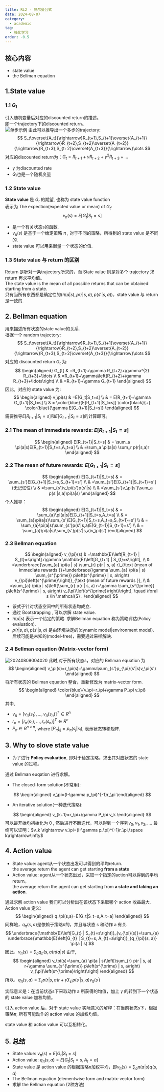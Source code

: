 ```yaml
---
title: RL2 - 贝尔曼公式
date: 2024-08-07
category:
  - academic
tag:
  - 强化学习
order: -0.5
---
```


## 核心内容

- state value
- the Bellman equation

## 1.State value

### 1.1 $G_t$

引入随机变量后对应的discounted return的描述。  
即一个trajectory下的discounted return。  
![单步示例](http://myimg.ekkosonya.cn/20240807112633.png)
由此可以推导出一个多步的trajectory:  
$$
S_t\overset{A_t}{\rightarrow}R_{t+1},S_{t+1}\overset{A_{t+1}}{\rightarrow}R_{t+2},S_{t+2}\overset{A_{t+2}}{\rightarrow}R_{t+3},S_{t+2}\overset{A_{t+3}}{\rightarrow}\dots
$$
对应的discounted return为：$G_t=R_{t+1}+\gamma R_{t+2}+\gamma^2 R_{t+3}+\dots$

- $\gamma$ 为discounted rate
- $G_t$也是一个随机变量

### 1.2 State value

**State value** 是 $G_t$ 的期望, 也称为 state value function  
表示为 The expection(expected value or mean) of $G_t$:  
$$
v_\pi(s) = E[G_t|S_t=s]
$$

- 是一个有关状态s的函数.
- $v_\pi(s)$ 是基于一个给定策略 $\pi$ , 对于不同的策略，所得到的 state value 是不同的.
- state value 可以用来衡量一个状态的价值.

### 1.3 State value 与 return 的区别

Return 是针对一条trajectory所求的，而 State value 则是对多个 trajectory 求 return 再求平均值。  
The state value is the mean of all possible returns that can be obtained starting from a state.  
只有当所有东西都是确定性的($\pi(a|s),p(r|s,a),p(s'|s,a)$)，state value 与 return 是一致的.

## 2. Bellman equation

用来描述所有状态的state value的关系.  
根据一个 random trajectory:  
$$
S_t\overset{A_t}{\rightarrow}R_{t+1},S_{t+1}\overset{A_{t+1}}{\rightarrow}R_{t+2},S_{t+2}\overset{A_{t+2}}{\rightarrow}R_{t+3},S_{t+2}\overset{A_{t+3}}{\rightarrow}\dots
$$
对应的 discounted return $G_t$ 为:
$$
\begin{aligned}
G_{t} & =R_{t+1}+\gamma R_{t+2}+\gamma^{2} R_{t+3}+\ldots \\
& =R_{t+1}+\gamma\left(R_{t+2}+\gamma R_{t+3}+\ldots\right) \\
& =R_{t+1}+\gamma G_{t+1}
\end{aligned}
$$
因此，对应的 state value 为:  
$$
\begin{aligned}
v_\pi(s) & =E[G_t|S_t=s] \\
& = E[R_{t+1}+\gamma G_{t+1}|S_t=s] \\
& = \color{blue}{E[R_{t+1}|S_t=s]} \color{black}{+} \color{blue}{\gamma E[G_{t+1}|S_t=s]}
\end{aligned}
$$
需要推导$E[R_{t+1}|S_t=s]$和$E[G_{t+1}|S_t=s]$的计算即可。

### 2.1 The mean of immediate rewards: $E[R_{t+1}|S_t=s]$

$$
\begin{aligned}
  E[R_{t+1}|S_t=s] & = \sum_a \pi(a|s)E[R_{t+1}|S_t=s,A_t=a] \\
  & =\sum_a \pi(a|s) \sum_r p(r|s,a)r
\end{aligned}
$$

### 2.2 The mean of future rewards: $E[G_{t+1}|S_t=s]$

$$
\begin{aligned}
  E[G_{t+1}|S_t=s] & = \sum_{s'}E[G_{t+1}|S_t=s,S_{t+1}=s'] \\
  & =\sum_{s'}E[G_{t+1}|S_{t+1}=s'] (无记忆性) \\
  & =\sum_{s'}v_\pi(s')p(s'|s) \\
  & =\sum_{s'}v_\pi(s')\sum_a p(s'|s,a)\pi(a|s)
\end{aligned}
$$
个人推导：
$$
\begin{aligned}
  E[G_{t+1}|S_t=s] & = \sum_{a}\pi(a|s)E[G_{t+1}|S_t=s,A_t=a] \\
  & = \sum_{a}\pi(a|s)\sum_{s'}E[G_{t+1}|S_t=s,A_t=a,S_{t+1}=s'] \\
  & = \sum_{a}\pi(a|s)\sum_{s'}p(s'|s,a)E[G_{t+1}|S_{t+1}=s'] \\
  & = \sum_{a}\pi(a|s)\sum_{s'}p(s'|s,a)v_\pi(s')
\end{aligned}
$$

### 2.3 Bellman equation

$$
\begin{aligned}
v_{\pi}(s) & =\mathbb{E}\left[R_{t+1} | S_{t}=s\right]+\gamma \mathbb{E}\left[G_{t+1} | S_{t}=s\right], \\
& =\underbrace{\sum_{a} \pi(a | s) \sum_{r} p(r | s, a) r}_{\text {mean of immediate rewards }}+\underbrace{\gamma \sum_{a} \pi(a | s) \sum_{s^{\prime}} p\left(s^{\prime} | s, a\right) v_{\pi}\left(s^{\prime}\right)}_{\text {mean of future rewards }}, \\
& =\sum_{a} \pi(a | s)\left[\sum_{r} p(r | s, a) r+\gamma \sum_{s^{\prime}} p\left(s^{\prime} | s, a\right) v_{\pi}\left(s^{\prime}\right)\right], \quad \forall s \in \mathcal{S} .
\end{aligned}
$$

- 该式子针对状态空间中的所有状态均成立.
- 通过 Bootstrapping , 可以求解 state value.
- $\pi(a|s)$ 表示一个给定的策略. 求解Bellman equation 称为策略评估(Policy evaluation).
- $p(r|s,a),p(s'|s,a)$ 是由环境决定的(dynamic model|environment model). 后续可能是未知的(model-free)，需要通过采样解决.

### 2.4 Bellman equation (Matrix-vector form)

![20240808004020](http://myimg.ekkosonya.cn/20240808004020.png)
此时,对于所有状态$s$，对应的 Bellman equation 为
$$
\begin{aligned}
v_\pi(s)=r_\pi(s)+\gamma\sum_{s'}p_{\pi}(s'|s)v_\pi(s')
\end{aligned}
$$
将所有状态的 Bellman equation 整合，重新修改为 matrix-vector form.  
$$
\begin{aligned}
  \color{blue}{v_\pi=r_\pi+\gamma P_\pi v_\pi}
\end{aligned}
$$
其中,

- $v_\pi=[v_\pi(s_1),\dots,v_\pi(s_n)]^T\in R^n$
- $r_\pi=[r_\pi(s_1),\dots,r_\pi(s_n)]^T\in R^n$
- $P_\pi\in R^{n\times n}$, where $[P_\pi]_{ij}=p_\pi(s_j|s_i)$, 表示状态转移矩阵.

## 3. Why to slove state value

- 为了进行 **Policy evaluation**, 即对于给定策略，求出其对应状态的 state value 的过程。

通过 Bellman euqation 进行求解。

- The closed-form solution(不常用):

$$
\begin{aligned}
  v_\pi=(I-\gamma p_\pi)^{-1}r_\pi
\end{aligned}
$$

- An iterative solution(一种迭代策略):

$$
\begin{aligned}
  v_{k+1}=r_\pi+\gamma P_\pi v_k
\end{aligned}
$$
可以最开始均初始化为 0 , 然后进行不断迭代，可以得到一个序列${v_0,v_1,v_2,\dots}$. 最终可以证明：$v_k \rightarrow v_\pi=(I-\gamma p_\pi)^{-1}r_\pi,\space k\rightarrow\infty$

## 4. Action value

- State value: agent从一个状态出发可以得到的平均return.  
  the average return the agent can get starting **from a state**
- Action value: agent从一个状态出发，采取一个指定的action可以得到的平均return。  
  the average return the agent can get starting from **a state and taking an action**.

通过求解 action value 我们可以分析出在该状态下采取哪个 action 收益最大.  
Action value 定义:  
$$
\begin{aligned}
  q_\pi(s,a)=E[G_t|S_t=s,A_t=a]
\end{aligned}
$$
同样地，$q_\pi(s,a)$是依赖于策略$\pi$的，并且与状态 s 和动作 a 有关.  
$$
\underbrace{\mathbb{E}\left[G_{t} | S_{t}=s\right]}_{v_{\pi}(s)}=\sum_{a} \underbrace{\mathbb{E}\left[G_{t} | S_{t}=s, A_{t}=a\right]}_{q_{\pi}(s, a)} \pi(a | s)
$$
因此，$v_\pi(s)=\sum_a q_\pi(s,a) \pi(a|s)$
由于,
$$
\begin{aligned}
  v_\pi(s)=\sum_{a} \pi(a | s)\left[\sum_{r} p(r | s, a) r+\gamma \sum_{s^{\prime}} p\left(s^{\prime} | s, a\right) v_{\pi}\left(s^{\prime}\right)\right]
\end{aligned}
$$
所以，$q_\pi(s,a) = \sum_{r} p(r | s, a) r+\gamma \sum_{s^{\prime}} p\left(s^{\prime} | s, a\right) v_{\pi}\left(s^{\prime}\right)$

实际意义是：在当前状态s下采取动作 a 所获得的均值，加上 $\gamma$ 的转到下一个状态的 state value 加权均值。  

引入 action value 后，对于 state value 实际意义的解释：在当前状态s下，根据策略$\pi$, 所有可能动作的 action value 的加权均值。

state value 和 action value 可以互相转化。

## 5. 总结

- State value: $v_\pi(s)=E[G_t|S_t=s]$
- Action value: $q_\pi(s,a)=E[G_t|S_t=s,A_t=a]$
- State value 是 action value 的根据策略$\pi$加权平均，即$v_\pi(s)=\sum_a \pi(a|s)q(s,a)$
- The Bellman equation (elementwise form and matrix-vector form)
- 求解 the Bellman equation (2种方法)
